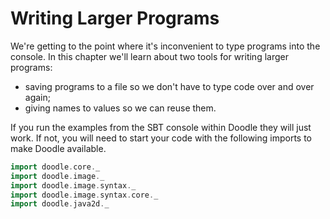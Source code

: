 # Writing Larger Programs

We're getting to the point where it's inconvenient to type programs into the console. 
In this chapter we'll learn about two tools for writing larger programs:

- saving programs to a file so we don't have to type code over and over again;
- giving names to values so we can reuse them.

<div class="callout callout-info">
If you run the examples from the SBT console within Doodle they will just work. If not, you will need to start your code with the following imports to make Doodle available.

```scala mdoc:silent
import doodle.core._
import doodle.image._
import doodle.image.syntax._
import doodle.image.syntax.core._
import doodle.java2d._
```
</div>

